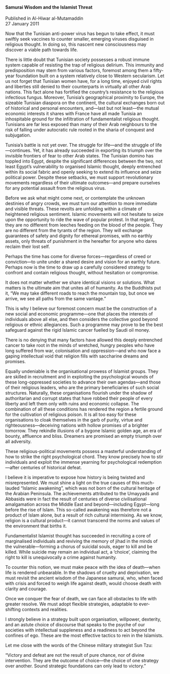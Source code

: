 <h4>Samurai Wisdom and the Islamist Threat</h4>

Published in Al-Hiwar al-Mutamaddin
<br>
27 January 2011

Now that the Tunisian anti-power virus has begun to take effect, it must swiftly seek vaccines to counter smaller, emerging viruses disguised in religious thought. In doing so, this nascent new consciousness may discover a viable path towards life.

There is little doubt that Tunisian society possesses a robust immune system capable of resisting the trap of religious delirium. This immunity and predisposition may stem from various factors, foremost among them a fifty-year foundation built on a system relatively close to Western secularism. Let us not forget that Tunisian women have, for a long time, enjoyed civil rights and liberties still denied to their counterparts in virtually all other Arab nations. This fact alone has fortified the country’s resistance to the religious infectious fungus. Moreover, Tunisia’s geographical proximity to Europe, the sizeable Tunisian diaspora on the continent, the cultural exchanges born out of historical and personal encounters, and—last but not least—the mutual economic interests it shares with France have all made Tunisia an inhospitable ground for the infiltration of fundamentalist religious thought. Tunisians are far less exposed than many of their Arab neighbours to the risk of falling under autocratic rule rooted in the sharia of conquest and subjugation.

Tunisia’s battle is not yet over. The struggle for life—and the struggle of life—continues. Yet, it has already succeeded in exporting its triumph over the invisible frontiers of fear to other Arab states. The Tunisian domino has toppled into Egypt, despite the significant differences between the two, not least Egypt’s vulnerability to organised Islamic thought, deeply entrenched within its social fabric and openly seeking to extend its influence and seize political power. Despite these setbacks, we must support revolutionary movements regardless of their ultimate outcomes—and prepare ourselves for any potential assault from the religious virus.

Before we ask what might come next, or contemplate the unknown destinies of angry crowds, we must turn our attention to more immediate and visible threats. These revolts are unfolding within a climate of heightened religious sentiment. Islamic movements will not hesitate to seize upon the opportunity to ride the wave of popular protest. In that regard, they are no different from leeches feeding on the blood of the people. They are no different from the tyrants of the region. They will exchange guarantees of safety and dignity for ethereal promises, with no earthly assets, only threats of punishment in the hereafter for anyone who dares reclaim their lost self.

Perhaps the time has come for diverse forces—regardless of creed or conviction—to unite under a shared desire and vision for an earthly future. Perhaps now is the time to draw up a carefully considered strategy to confront and contain religious thought, without hesitation or compromise.

It does not matter whether we share identical visions or solutions. What matters is the ultimate aim that unites all of humanity. As the Buddhists put it, “We may take different roads to reach the mountain top, but once we arrive, we see all paths from the same vantage.”

This is why I believe our foremost concern must be the construction of a new social and economic programme—one that places the interests of individuals above all else, and then considers the collective good beyond religious or ethnic allegiances. Such a programme may prove to be the best safeguard against the rigid Islamic cancer fuelled by Saudi oil money.

There is no denying that many factors have allowed this deeply entrenched cancer to take root in the minds of wretched, hungry peoples who have long suffered from war, colonisation and oppression—and who now face a gaping intellectual void that religion fills with saccharine dreams and promises.

Equally undeniable is the organisational prowess of Islamist groups. They are skilled in recruitment and in exploiting the psychological wounds of these long-oppressed societies to advance their own agendas—and those of their religious leaders, who are the primary beneficiaries of such social structures. Naturally, these organisations flourish under the shadow of authoritarian and corrupt states that have robbed their people of every liberty and left them only with ruins and economic collapse. The combination of all these conditions has rendered the region a fertile ground for the cultivation of religious poison. It is all too easy for these organisations to cloak themselves in the garb of purity, virtue and righteousness—deceiving nations with hollow promises of a brighter tomorrow. They rekindle illusions of a bygone Islamic golden age, an era of bounty, affluence and bliss. Dreamers are promised an empty triumph over all adversity.

These religious-political movements possess a masterful understanding of how to strike the right psychological chord. They know precisely how to stir individuals and exploit the immense yearning for psychological redemption—after centuries of historical defeat.

I believe it is imperative to expose how history is being twisted and misrepresented. We must shine a light on the true causes of this much-lauded “Islamic awakening”, which was not born of the cultural heritage of the Arabian Peninsula. The achievements attributed to the Umayyads and Abbasids were in fact the result of centuries of diverse civilisational amalgamation across the Middle East and beyond—including Egypt—long before the rise of Islam. This so-called awakening was therefore not a product of Islam alone, but a result of rich cultural intermixing. As we know, religion is a cultural product—it cannot transcend the norms and values of the environment that births it.

Fundamentalist Islamist thought has succeeded in recruiting a core of marginalised individuals and reviving the memory of jihad in the minds of the vulnerable—forming a chorus of suicidal souls, eager to kill and be killed. While suicide may remain an individual act, a ‘choice’, claiming the right to kill is unequivocally a crime against humanity.

To counter this notion, we must make peace with the idea of death—when life is rendered unbearable. In the shadows of cruelty and deprivation, we must revisit the ancient wisdom of the Japanese samurai, who, when faced with crisis and forced to weigh life against death, would choose death with clarity and courage.

Once we conquer the fear of death, we can face all obstacles to life with greater resolve. We must adopt flexible strategies, adaptable to ever-shifting contexts and realities.

I strongly believe in a strategy built upon organisation, willpower, dexterity, and an astute choice of discourse that speaks to the psyche of our societies with intellectual suppleness and a readiness to act beyond the confines of ego. These are the most effective tactics to rein in the Islamists.

Let me close with the words of the Chinese military strategist Sun Tzu:

“Victory and defeat are not the result of pure chance, nor of divine intervention. They are the outcome of choice—the choice of one strategy over another. Sound strategic foundations can only lead to victory.”